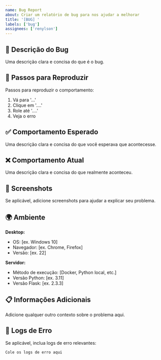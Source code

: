 ```yaml
---
name: Bug Report
about: Criar um relatório de bug para nos ajudar a melhorar
title: '[BUG] '
labels: ['bug']
assignees: ['renylson']
---
```


## 🐛 Descrição do Bug
Uma descrição clara e concisa do que é o bug.

## 🔄 Passos para Reproduzir
Passos para reproduzir o comportamento:
1. Vá para '...'
2. Clique em '....'
3. Role até '....'
4. Veja o erro

## ✅ Comportamento Esperado
Uma descrição clara e concisa do que você esperava que acontecesse.

## ❌ Comportamento Atual
Uma descrição clara e concisa do que realmente aconteceu.

## 📸 Screenshots
Se aplicável, adicione screenshots para ajudar a explicar seu problema.

## 🌍 Ambiente
**Desktop:**
 - OS: [ex. Windows 10]
 - Navegador: [ex. Chrome, Firefox]
 - Versão: [ex. 22]

**Servidor:**
 - Método de execução: [Docker, Python local, etc.]
 - Versão Python: [ex. 3.11]
 - Versão Flask: [ex. 2.3.3]

## 📋 Informações Adicionais
Adicione qualquer outro contexto sobre o problema aqui.

## 🔗 Logs de Erro
Se aplicável, inclua logs de erro relevantes:

```
Cole os logs de erro aqui
```

